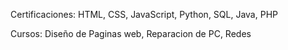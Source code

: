 Certificaciones:
HTML,
CSS,
JavaScript,
Python,
SQL,
Java,
PHP

Cursos:
Diseño de Paginas web,
Reparacion de PC,
Redes
